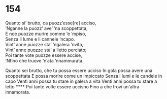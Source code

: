 # 154
  
Quanto si’ brutto, ca puozz’esse[re] acciso,  
’Nganne la puozz’ ave’ ’na scoppettata,  
E nce puozze murire comme ’e ’mpiso,  
Senza li lume e li cannele ’ncapo.  
Vint’ anne puozze stà’ ’ngalera ’nvita,  
Vint’ anne puozze stà’ a lietto perciato;  
Poi tante vote puozze essere accise,  
’Nfino che truove ’n’ata ’nnammurata.

Quanto sei brutto, che tu possa essere ucciso
In gola possa avere una scoppettata
E possa morire come un impiccato
Senza i lumi e le candele in capo
Venti anni possa tu stare in galera a vita
Venti anni possa tu stare a letto ****
Poi tante volte essere uccisno
Fino a che trovi un'altra innamorata.
